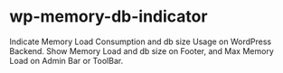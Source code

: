 wp-memory-db-indicator
======================

Indicate Memory Load Consumption and db size Usage on WordPress Backend. Show Memory Load and db size on Footer, and Max Memory Load on Admin Bar or ToolBar.